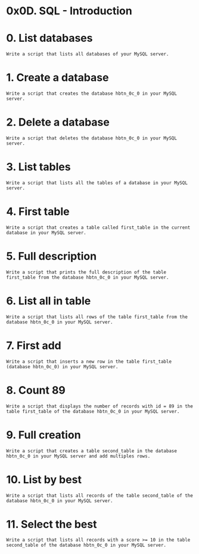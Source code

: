 # 0x0D. SQL - Introduction

# 0. List databases

    Write a script that lists all databases of your MySQL server.

# 1. Create a database


    Write a script that creates the database hbtn_0c_0 in your MySQL server.

# 2. Delete a database

    Write a script that deletes the database hbtn_0c_0 in your MySQL server.

 # 3. List tables

    Write a script that lists all the tables of a database in your MySQL server.

# 4. First table


    Write a script that creates a table called first_table in the current database in your MySQL server.

# 5. Full description

    Write a script that prints the full description of the table first_table from the database hbtn_0c_0 in your MySQL server.

# 6. List all in table

    Write a script that lists all rows of the table first_table from the database hbtn_0c_0 in your MySQL server.

# 7. First add


    Write a script that inserts a new row in the table first_table (database hbtn_0c_0) in your MySQL server.

# 8. Count 89

    
    Write a script that displays the number of records with id = 89 in the table first_table of the database hbtn_0c_0 in your MySQL server.

# 9. Full creation


    Write a script that creates a table second_table in the database hbtn_0c_0 in your MySQL server and add multiples rows.

# 10. List by best


    Write a script that lists all records of the table second_table of the database hbtn_0c_0 in your MySQL server.

# 11. Select the best


    Write a script that lists all records with a score >= 10 in the table second_table of the database hbtn_0c_0 in your MySQL server.



